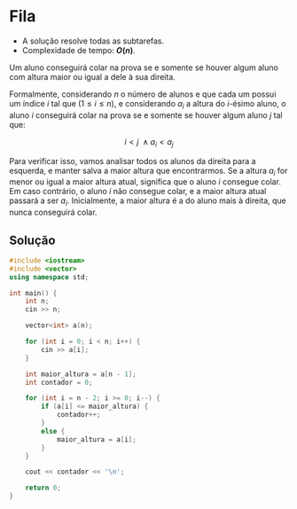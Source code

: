 # Fila

- A solução resolve todas as subtarefas.
- Complexidade de tempo: **$O(n)$**.

Um aluno conseguirá colar na prova se e somente se houver algum aluno com altura maior ou igual a dele à sua direita. 

Formalmente, considerando $n$ o número de alunos e que cada um possui um índice $i$ tal que $(1 \leq i \leq n)$, e considerando $a_{i}$ a altura do $i$-ésimo aluno, o aluno $i$ conseguirá colar na prova se e somente se houver algum aluno $j$ tal que:

$$i < j \ ∧ a_{i} < a_{j}$$

Para verificar isso, vamos analisar todos os alunos da direita para a esquerda, e manter salva a maior altura que encontrarmos. Se a altura $a_{i}$ for menor ou igual a maior altura atual, significa que o aluno $i$ consegue colar. Em caso contrário, o aluno $i$ não consegue colar, e a maior altura atual passará a ser $a_{i}$. Inicialmente, a maior altura é a do aluno mais à direita, que nunca conseguirá colar.

## Solução

```cpp
#include <iostream>
#include <vector>
using namespace std;

int main() {
    int n;
    cin >> n;

    vector<int> a(n);

    for (int i = 0; i < n; i++) {
        cin >> a[i];
    }

    int maior_altura = a[n - 1];
    int contador = 0;

    for (int i = n - 2; i >= 0; i--) {
        if (a[i] <= maior_altura) {
            contador++;
        }
        else {
            maior_altura = a[i];
        }
    }

    cout << contador << '\n';

    return 0;
}
```